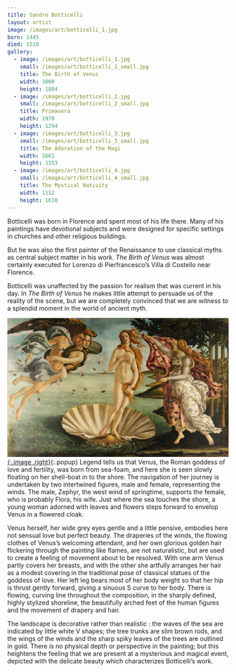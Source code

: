 ```yaml
---
title: Sandro Botticelli
layout: artist
image: /images/art/botticelli_1.jpg
born: 1445
died: 1510
gallery:
  - image: /images/art/botticelli_1.jpg
    small: /images/art/botticelli_1_small.jpg
    title: The Birth of Venus
    width: 3000
    height: 1884
  - image: /images/art/botticelli_2.jpg
    small: /images/art/botticelli_2_small.jpg
    title: Primavera
    width: 1970
    height: 1294
  - image: /images/art/botticelli_3.jpg
    small: /images/art/botticelli_3_small.jpg
    title: The Adoration of the Magi
    width: 1661
    height: 1353
  - image: /images/art/botticelli_4.jpg
    small: /images/art/botticelli_4_small.jpg
    title: The Mystical Nativity
    width: 1112
    height: 1610
---
```



Botticelli was born in Florence and spent most of his life there. Many of his
paintings have devotional subjects and were designed for specific settings in
churches and other religious buildings.

But he was also the first painter of the Renaissance to use classical myths as
central subject matter in his work. _The Birth of Venus_ was almost certainly
executed for Lorenzo di Pierfrancesco’s Villa di Costello near Florence.

Botticelli was unaffected by the passion for realism that was current in his
day. In _The Birth of Venus_ he makes little attempt to persuade us of the
reality of the scene, but we are completely convinced that we are witness to a
splendid moment in the world of ancient myth.

[![The Birth of Venus](/images/art/botticelli_1.jpg){:.image .right}](/images/art/botticelli_1.jpg){:.popup}
Legend tells us that Venus, the Roman goddess of love and fertility, was born
from sea-foam, and here she is seen slowly floating on her shell-boat in to the
shore.  The navigation of her journey is undertaken by two intertwined figures,
male and female, representing the winds. The male, Zephyr, the west wind of
springtime, supports the female, who is probably Flora, his wife. Just where
the sea touches the shore, a young woman adorned with leaves and flowers steps
forward to envelop Venus in a flowered cloak.

Venus herself, her wide grey eyes gentle and a little pensive, embodies here
not sensual love but perfect beauty. The draperies of the winds, the flowing
clothes of Venus’s welcoming attendant, and her own glorious golden hair
flickering through the painting like flames, are not naturalistic, but are used
to create a feeling of movement about to be resolved.  With one arm Venus
partly covers her breasts, and with the other she artfully arranges her hair as
a modest covering in the traditional pose of classical statues of the goddess
of love. Her left leg bears most of her body weight so that her hip is thrust
gently forward, giving a sinuous S curve to her body. There is flowing, curving
line throughout the composition, in the sharply defined, highly stylized
shoreline, the beautifully arched feet of the human figures and the movement of
drapery and hair.

The landscape is decorative rather than realistic : the waves of the sea are
indicated by little white V shapes; the tree trunks are slim brown rods, and
the wings of the winds and the sharp spiky leaves of the trees are outlined in
gold. There is no physical depth or perspective in the painting; but this
heightens the feeling that we are present at a mysterious and magical event,
depicted with the delicate beauty which characterizes Botticelli’s work.
